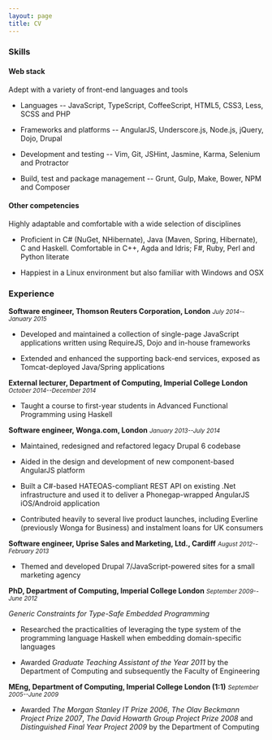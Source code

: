 ```yaml
---
layout: page
title: CV
---
```


### Skills

#### Web stack

Adept with a variety of front-end languages and tools

* Languages -- JavaScript, TypeScript, CoffeeScript,
  HTML5, CSS3, Less, SCSS and PHP

* Frameworks and platforms -- AngularJS, Underscore.js, Node.js,
  jQuery, Dojo, Drupal

* Development and testing -- Vim, Git, JSHint, Jasmine, Karma,
  Selenium and Protractor

* Build, test and package management -- Grunt, Gulp, Make,
  Bower, NPM and Composer

#### Other competencies

Highly adaptable and comfortable with a wide selection of disciplines

* Proficient in C\# (NuGet, NHibernate), Java (Maven, Spring,
  Hibernate), C and Haskell.  Comfortable in C++, Agda and Idris; F\#, Ruby,
  Perl and Python literate

* Happiest in a Linux environment but also familiar with Windows and OSX

### Experience

**Software engineer, Thomson Reuters Corporation, London**
<small>*July 2014--January 2015*</small>

* Developed and maintained a collection of single-page JavaScript
  applications written using RequireJS, Dojo and in-house frameworks

* Extended and enhanced the supporting back-end services, exposed as
  Tomcat-deployed Java/Spring applications

**External lecturer, Department of Computing, Imperial College London**
<small>*October 2014--December 2014*</small>

* Taught a course to first-year students in Advanced Functional
  Programming using Haskell

**Software engineer, Wonga.com, London**
<small>*January 2013--July 2014*</small>

* Maintained, redesigned and refactored legacy Drupal 6 codebase

* Aided in the design and development of new component-based AngularJS
  platform

* Built a C\#-based HATEOAS-compliant REST API on existing .Net
  infrastructure and used it to deliver a Phonegap-wrapped AngularJS
  iOS/Android application

* Contributed heavily to several live product launches, including
  Everline (previously Wonga for Business) and instalment loans for
  UK consumers

**Software engineer, Uprise Sales and Marketing, Ltd., Cardiff**
<small>*August 2012--February 2013*</small>

* Themed and developed Drupal 7/JavaScript-powered sites for a small
  marketing agency

**PhD, Department of Computing, Imperial College London**
<small>*September 2009--June 2012*</small>

*Generic Constraints for Type-Safe Embedded Programming*

* Researched the practicalities of leveraging the type system of the
  programming language Haskell when embedding domain-specific languages

* Awarded *Graduate Teaching Assistant of the Year 2011* by the
  Department of Computing and subsequently the Faculty of Engineering

**MEng, Department of Computing, Imperial College London (1:1)**
<small>*September 2005--June 2009*</small>

* Awarded *The Morgan Stanley IT Prize 2006*, *The Olav
  Beckmann Project Prize 2007*, *The David Howarth Group Project
  Prize 2008* and *Distinguished Final Year Project 2009* by the
  Department of Computing
